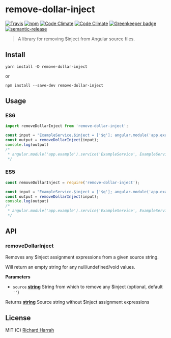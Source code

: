 # remove-dollar-inject

[![Travis](https://img.shields.io/travis/Nunnery/remove-dollar-inject.svg?style=flat-square)](https://travis-ci.org/Nunnery/remove-dollar-inject)
[![npm](https://img.shields.io/npm/v/remove-dollar-inject.svg?style=flat-square)](https://www.npmjs.com/package/remove-dollar-inject)
[![Code Climate](https://img.shields.io/codeclimate/github/Nunnery/remove-dollar-inject.svg?style=flat-square)](https://codeclimate.com/github/Nunnery/remove-dollar-inject)
[![Code Climate](https://img.shields.io/codeclimate/coverage/github/Nunnery/remove-dollar-inject.svg?style=flat-square)](https://codeclimate.com/github/Nunnery/remove-dollar-inject/coverage)
[![Greenkeeper badge](https://img.shields.io/badge/Greenkeeper-enabled-brightgreen.svg?style=flat-square)](https://greenkeeper.io/)
[![semantic-release](https://img.shields.io/badge/%20%20%F0%9F%93%A6%F0%9F%9A%80-semantic--release-e10079.svg?style=flat-square)](https://github.com/semantic-release/semantic-release)

> A library for removing $inject from Angular source files.

## Install

    yarn install -D remove-dollar-inject

or

    npm install --save-dev remove-dollar-inject

## Usage

### ES6

```js
import removeDollarInject from 'remove-dollar-inject';

const input = "ExampleService.$inject = ['$q']; angular.module('app.example').service('ExampleService', ExampleService);";
const output = removeDollarInject(input);
console.log(output)
/*
 * angular.module('app.example').service('ExampleService', ExampleService);
 */
```

### ES5

```js
const removeDollarInject = require('remove-dollar-inject');

const input = "ExampleService.$inject = ['$q']; angular.module('app.example').service('ExampleService', ExampleService);";
const output = removeDollarInject(input);
console.log(output)
/*
 * angular.module('app.example').service('ExampleService', ExampleService);
 */
```

## API

<!-- Generated by documentation.js. Update this documentation by updating the source code. -->

### removeDollarInject

Removes any $inject assignment expressions from a given source string.

Will return an empty string for any null/undefined/void values.

**Parameters**

-   `source` **[string](https://developer.mozilla.org/en-US/docs/Web/JavaScript/Reference/Global_Objects/String)** String from which to remove any $inject (optional, default `''`)

Returns **[string](https://developer.mozilla.org/en-US/docs/Web/JavaScript/Reference/Global_Objects/String)** Source string without $inject assignment expressions

## License

MIT (C) [Richard Harrah](https://github.com/Nunnery)
